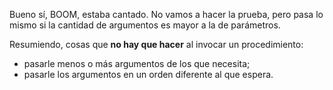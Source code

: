 Bueno sí, BOOM, estaba cantado. No vamos a hacer la prueba, pero pasa lo mismo si la cantidad de argumentos es mayor a la de parámetros.

Resumiendo, cosas que **no hay que hacer** al invocar un procedimiento:

* pasarle menos o más argumentos de los que necesita;
* pasarle los argumentos en un orden diferente al que espera.